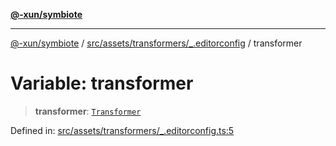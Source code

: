 [**@-xun/symbiote**](../../../../../README.md)

***

[@-xun/symbiote](../../../../../README.md) / [src/assets/transformers/\_.editorconfig](../README.md) / transformer

# Variable: transformer

> **transformer**: [`Transformer`](../../../type-aliases/Transformer.md)

Defined in: [src/assets/transformers/\_.editorconfig.ts:5](https://github.com/Xunnamius/symbiote/blob/2a4f9c137a879b6e0d19dc7269398051d3a84f5e/src/assets/transformers/_.editorconfig.ts#L5)
